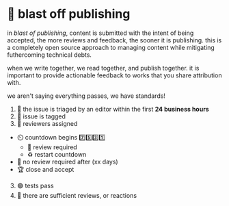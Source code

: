 # 🚀 blast off publishing

in _blast of publishing_, content is submitted with the intent of being accepted, the more reviews and feedback, the sooner it is publishing.
this is a completely open source approach to managing content while mitigating futhercoming technical debts. 

when we write together, we read together, and publish together. it is important to provide actionable feedback to works that you share attribution with.

we aren't saying everything passes, we have standards!

1. 🥚 the issue is triaged by an editor within the first __24 business hours__
  1. 📛 issue is tagged
  2. 🧐 reviewers assigned
  * ⏲️ countdown begins  7️⃣5️⃣3️⃣1️⃣
    * 🤔 review required
    * ♻️ restart countdown
  * 🏁 no review required after (xx days)
  * 🏆  close and accept
  3. 🟢 tests pass
  4. 🌝 there are sufficient reviews, or reactions
